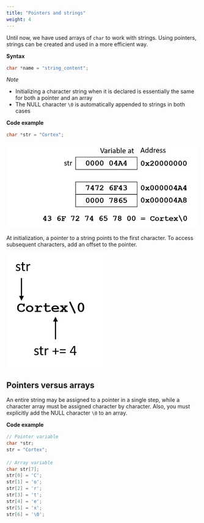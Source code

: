 ```yaml
---
title: "Pointers and strings"
weight: 4
---
```


Until now, we have used arrays of `char` to work with strings. Using pointers, strings can be created and used in a more efficient way.

**Syntax**

```c
char *name = "string_content";
```

*Note*

- Initializing a character string when it is declared is essentially the same for both a pointer and an array
- The NULL character `\0` is automatically appended to
strings in both cases

**Code example**

```c
char *str = "Cortex";
```

![Pointer to string](img/pointer_to_string.png)

At initialization, a pointer to a string points to the first character. To access subsequent characters, add an offset to the pointer.

![Pointer to string](img/pointer_to_string_plus4.png)

## Pointers versus arrays

An entire string may be assigned to a pointer in a single step, while a character array must be assigned character
by character. Also, you must explicitly add the NULL character `\0` to an array.

**Code example**

```c
// Pointer variable
char *str;
str = "Cortex";

// Array variable
char str[7];
str[0] = 'C';
str[1] = 'o';
str[2] = 'r';
str[3] = 't';
str[4] = 'e';
str[5] = 'x';
str[6] = '\0';
```